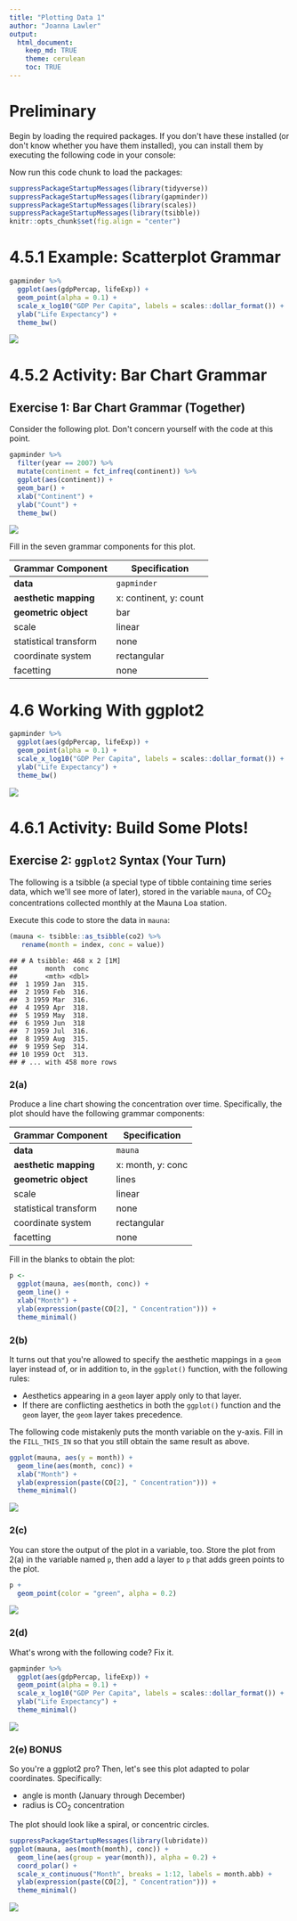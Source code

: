 ```yaml
---
title: "Plotting Data 1"
author: "Joanna Lawler"
output: 
  html_document:
    keep_md: TRUE
    theme: cerulean
    toc: TRUE
---
```


# Preliminary

Begin by loading the required packages. If you don't have these installed (or don't know whether you have them installed), you can install them by executing the following code in your console:



Now run this code chunk to load the packages:


```r
suppressPackageStartupMessages(library(tidyverse))
suppressPackageStartupMessages(library(gapminder))
suppressPackageStartupMessages(library(scales))
suppressPackageStartupMessages(library(tsibble))
knitr::opts_chunk$set(fig.align = "center")
```

<!---The following chunk allows errors when knitting--->



# 4.5.1 Example: Scatterplot Grammar


```r
gapminder %>% 
  ggplot(aes(gdpPercap, lifeExp)) +
  geom_point(alpha = 0.1) +
  scale_x_log10("GDP Per Capita", labels = scales::dollar_format()) +
  ylab("Life Expectancy") +
  theme_bw()
```

<img src="plotting_data_1_files/figure-html/unnamed-chunk-2-1.png" style="display: block; margin: auto;" />

# 4.5.2 Activity: Bar Chart Grammar
## Exercise 1: Bar Chart Grammar (Together)

Consider the following plot. Don't concern yourself with the code at this point.


```r
gapminder %>% 
  filter(year == 2007) %>% 
  mutate(continent = fct_infreq(continent)) %>% 
  ggplot(aes(continent)) +
  geom_bar() +
  xlab("Continent") +
  ylab("Count") +
  theme_bw()
```

<img src="plotting_data_1_files/figure-html/unnamed-chunk-3-1.png" style="display: block; margin: auto;" />

Fill in the seven grammar components for this plot.

| Grammar Component     | Specification |
|-----------------------|---------------|
| __data__              | `gapminder` |
| __aesthetic mapping__ | x: continent, y: count |
| __geometric object__  | bar |
| scale                 | linear |
| statistical transform | none |
| coordinate system     | rectangular |
| facetting             | none |

# 4.6 Working With ggplot2


```r
gapminder %>% 
  ggplot(aes(gdpPercap, lifeExp)) +
  geom_point(alpha = 0.1) +
  scale_x_log10("GDP Per Capita", labels = scales::dollar_format()) +
  ylab("Life Expectancy") +
  theme_bw()
```

<img src="plotting_data_1_files/figure-html/unnamed-chunk-4-1.png" style="display: block; margin: auto;" />

# 4.6.1 Activity: Build Some Plots!
## Exercise 2: `ggplot2` Syntax (Your Turn)

The following is a tsibble (a special type of tibble containing time series data, which we'll see more of later), stored in the variable `mauna`, of CO$_2$ concentrations collected monthly at the Mauna Loa station.

Execute this code to store the data in `mauna`:


```r
(mauna <- tsibble::as_tsibble(co2) %>% 
   rename(month = index, conc = value))
```

```
## # A tsibble: 468 x 2 [1M]
##       month  conc
##       <mth> <dbl>
##  1 1959 Jan  315.
##  2 1959 Feb  316.
##  3 1959 Mar  316.
##  4 1959 Apr  318.
##  5 1959 May  318.
##  6 1959 Jun  318 
##  7 1959 Jul  316.
##  8 1959 Aug  315.
##  9 1959 Sep  314.
## 10 1959 Oct  313.
## # ... with 458 more rows
```

### 2(a)

Produce a line chart showing the concentration over time. Specifically, the plot should have the following grammar components:

| Grammar Component     | Specification |
|-----------------------|---------------|
| __data__              | `mauna` |
| __aesthetic mapping__ | x: month, y: conc |
| __geometric object__  | lines |
| scale                 | linear |
| statistical transform | none |
| coordinate system     | rectangular |
| facetting             | none |

Fill in the blanks to obtain the plot:


```r
p <-  
  ggplot(mauna, aes(month, conc)) +
  geom_line() +
  xlab("Month") +
  ylab(expression(paste(CO[2], " Concentration"))) +
  theme_minimal()
```

### 2(b)

It turns out that you're allowed to specify the aesthetic mappings in a `geom` layer instead of, or in addition to, in the `ggplot()` function, with the following rules:

- Aesthetics appearing in a `geom` layer apply only to that layer.
- If there are conflicting aesthetics in both the `ggplot()` function and the `geom` layer, the `geom` layer takes precedence.

The following code mistakenly puts the month variable on the y-axis. Fill in the `FILL_THIS_IN` so that you still obtain the same result as above.


```r
ggplot(mauna, aes(y = month)) +
  geom_line(aes(month, conc)) +
  xlab("Month") +
  ylab(expression(paste(CO[2], " Concentration"))) +
  theme_minimal()
```

<img src="plotting_data_1_files/figure-html/unnamed-chunk-7-1.png" style="display: block; margin: auto;" />

### 2(c)

You can store the output of the plot in a variable, too. Store the plot from 2(a) in the variable named `p`, then add a layer to `p` that adds green points to the plot.


```r
p +
  geom_point(color = "green", alpha = 0.2)
```

<img src="plotting_data_1_files/figure-html/unnamed-chunk-8-1.png" style="display: block; margin: auto;" />

### 2(d)

What's wrong with the following code? Fix it.


```r
gapminder %>%
  ggplot(aes(gdpPercap, lifeExp)) +
  geom_point(alpha = 0.1) +
  scale_x_log10("GDP Per Capita", labels = scales::dollar_format()) +
  ylab("Life Expectancy") +
  theme_minimal()
```

<img src="plotting_data_1_files/figure-html/unnamed-chunk-9-1.png" style="display: block; margin: auto;" />

### 2(e) BONUS

So you're a ggplot2 pro? Then, let's see this plot adapted to polar coordinates. Specifically:

- angle is month (January through December)
- radius is CO$_2$ concentration

The plot should look like a spiral, or concentric circles. 


```r
suppressPackageStartupMessages(library(lubridate))
ggplot(mauna, aes(month(month), conc)) +
  geom_line(aes(group = year(month)), alpha = 0.2) +
  coord_polar() +
  scale_x_continuous("Month", breaks = 1:12, labels = month.abb) +
  ylab(expression(paste(CO[2], " Concentration"))) +
  theme_minimal()
```

<img src="plotting_data_1_files/figure-html/unnamed-chunk-10-1.png" style="display: block; margin: auto;" />
